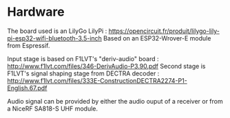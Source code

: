 # Hardware

The board used is an LilyGo LilyPi : https://opencircuit.fr/produit/lilygo-lily-pi-esp32-wifi-bluetooth-3.5-inch
Based on an ESP32-Wrover-E module from Espressif.

Input stage is based on F1LVT's "deriv-audio" board : http://www.f1lvt.com/files/346-DerivAudio-P3.90.pdf
Second stage is F1LVT's signal shaping stage from DECTRA decoder : http://www.f1lvt.com/files/333E-ConstructionDECTRA2274-P1-English.67.pdf

Audio signal can be provided by either the audio ouput of a receiver or from a NiceRF SA818-S UHF module.

